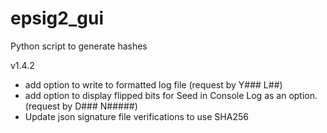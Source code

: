 # epsig2_gui
Python script to generate hashes

v1.4.2  
- add option to write to formatted log file (request by Y### L##)  
- add option to display flipped bits for Seed in Console Log as an option. (request by D### N#####)  
- Update json signature file verifications to use SHA256
